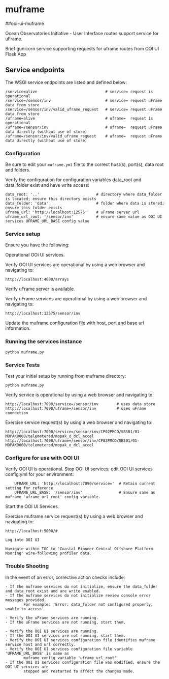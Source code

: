 # muframe
##ooi-ui-muframe

Ocean Observatories Initiative - User Interface routes support service for uFrame.

Brief gunicorn service supporting requests for uframe routes from OOI UI Flask App

## Service endpoints
The WSGI service endpoints are listed and defined below:

    /service=alive                              # service= request is operational
    /service=/sensor/inv                        # service= request uFrame data from store
    /service=/sensor/inv/valid_uframe_request   # service= request uFrame data from store
    /uframe=alive                               # uframe=  request is operational
    /uframe=/sensor/inv                         # uframe=  request uFrame data directly (without use of store)
    /uframe=/sensor/inv/valid_uframe_request    # uframe=  request uFrame data directly (without use of store)


### Configuration
Be sure to edit your `muframe.yml` file to the correct host(s), port(s), data root and folders.

Verify the configuration for configuration variables data_root and data_folder exist and have write access:

    data_root: '..'                         # directory where data_folder is located; ensure this directory exists
    data_folder: 'data'                     # folder where data is stored; ensure this folder exists
    uframe_url: 'http://localhost:12575'    # uFrame server url
    uframe_url_root: '/sensor/inv'          # ensure same value as OOI UI services UFRAME_URL_BASE config value

### Service setup
Ensure you have the following:

Operational OOi UI services.

Verify OOI UI services are operational by using a web browser and navigating to:

    http://localhost:4000/arrays


Verify uFrame server is available.

Verify uFrame services are operational by using a web browser and navigating to:

    http://localhost:12575/sensor/inv

Update the muframe configuration file with host, port and base url information.


### Running the services instance
    python muframe.py

### Service Tests
Test your initial setup by running from muframe directory:

    python muframe.py

Verify service is operational by using a web browser and navigating to:

    http://localhost:7090/service=/sensor/inv        # uses data store
    http://localhost:7090/uframe=/sensor/inv         # uses uFrame connection

Exercise service request(s) by using a web browser and navigating to:

    http://localhost:7090/service=/sensor/inv/CP02PMCO/SBS01/01-MOPAK0000/telemetered/mopak_o_dcl_accel
    http://localhost:7090/uframe=/sensor/inv/CP02PMCO/SBS01/01-MOPAK0000/telemetered/mopak_o_dcl_accel

### Configure for use with OOI UI
Verify OOI UI is operational. Stop OOI UI services; edit OOI UI services config.yml for your environment:

        UFRAME_URL: 'http://localhost:7090/service='  # Retain current setting for reference
        UFRAME_URL_BASE: '/sensor/inv'                # Ensure same as muframe 'uframe_url_root' config variable.

Start the OOI UI Services.

Exercise muframe service request(s) by using a web browser and navigating to:

    http://localhost:5000/#

    Log into OOI UI

    Navigate within TOC to 'Coastal Pioneer Central Offshore Platform Mooring' wire-following profiler data.


### Trouble Shooting

In the event of an error, corrective action checks include:

    - If the muframe services do not initialize, ensure the data_folder and data_root exist and are write enabled.
    - If the muframe services do not initialize review console error messages provided.
            For example: 'Error: data_folder not configured properly, unable to access'

    - Verify the uFrame services are running.
    - If the uFrame services are not running, start them.

    - Verify the OOI UI services are running.
    - If the OOI UI services are not running, start them.
    - Verify the OOI UI services configuration file identifies muframe service host and url correctly.
    - Verify the OOI UI services configuration file variable 'UFRAME_URL_BASE' is same as
            muframe config variable 'uframe_url_root'
    - If the OOI UI services configuration file was modified, ensure the OOI UI services are
            stopped and restarted to affect the changes made.

